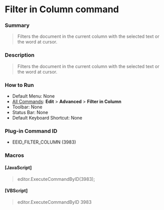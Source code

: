# Filter in Column command

### Summary

> Filters the document in the current column with the selected text or the word at cursor.

### Description

> Filters the document in the current column with the selected text or the word at cursor.

### How to Run

- Default Menu: None
- [All Commands](../tools/all_commands): **Edit** \> **Advanced**
\> **Filter in Column**
- Toolbar: None
- Status Bar: None
- Default Keyboard Shortcut: None

### Plug-in Command ID

- EEID\_FILTER\_COLUMN (3983)

### Macros

#### \[JavaScript\]

> editor.ExecuteCommandByID(3983);

#### \[VBScript\]

> editor.ExecuteCommandByID 3983